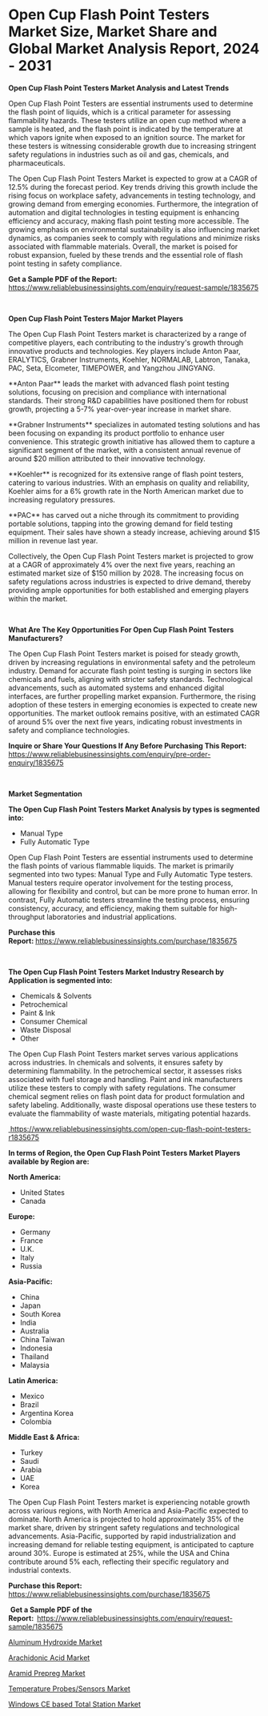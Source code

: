 <p><h1>Open Cup Flash Point Testers Market Size, Market Share and Global Market Analysis Report, 2024 - 2031</h1></p><p><strong>Open Cup Flash Point Testers Market Analysis and Latest Trends</strong></p>
<p><p>Open Cup Flash Point Testers are essential instruments used to determine the flash point of liquids, which is a critical parameter for assessing flammability hazards. These testers utilize an open cup method where a sample is heated, and the flash point is indicated by the temperature at which vapors ignite when exposed to an ignition source. The market for these testers is witnessing considerable growth due to increasing stringent safety regulations in industries such as oil and gas, chemicals, and pharmaceuticals.</p><p>The Open Cup Flash Point Testers Market is expected to grow at a CAGR of 12.5% during the forecast period. Key trends driving this growth include the rising focus on workplace safety, advancements in testing technology, and growing demand from emerging economies. Furthermore, the integration of automation and digital technologies in testing equipment is enhancing efficiency and accuracy, making flash point testing more accessible. The growing emphasis on environmental sustainability is also influencing market dynamics, as companies seek to comply with regulations and minimize risks associated with flammable materials. Overall, the market is poised for robust expansion, fueled by these trends and the essential role of flash point testing in safety compliance.</p></p>
<p><strong>Get a Sample PDF of the Report:&nbsp;</strong> <a href="https://www.reliablebusinessinsights.com/enquiry/request-sample/1835675?utm_campaign=1138&utm_medium=2&utm_source=Github&utm_content=ia&utm_term=16102024&utm_id=open-cup-flash-point-testers">https://www.reliablebusinessinsights.com/enquiry/request-sample/1835675</a></p>
<p>&nbsp;</p>
<p><strong>Open Cup Flash Point Testers Major Market Players</strong></p>
<p><p>The Open Cup Flash Point Testers market is characterized by a range of competitive players, each contributing to the industry's growth through innovative products and technologies. Key players include Anton Paar, ERALYTICS, Grabner Instruments, Koehler, NORMALAB, Labtron, Tanaka, PAC, Seta, Elcometer, TIMEPOWER, and Yangzhou JINGYANG.</p><p>**Anton Paar** leads the market with advanced flash point testing solutions, focusing on precision and compliance with international standards. Their strong R&D capabilities have positioned them for robust growth, projecting a 5-7% year-over-year increase in market share.</p><p>**Grabner Instruments** specializes in automated testing solutions and has been focusing on expanding its product portfolio to enhance user convenience. This strategic growth initiative has allowed them to capture a significant segment of the market, with a consistent annual revenue of around $20 million attributed to their innovative technology.</p><p>**Koehler** is recognized for its extensive range of flash point testers, catering to various industries. With an emphasis on quality and reliability, Koehler aims for a 6% growth rate in the North American market due to increasing regulatory pressures.</p><p>**PAC** has carved out a niche through its commitment to providing portable solutions, tapping into the growing demand for field testing equipment. Their sales have shown a steady increase, achieving around $15 million in revenue last year.</p><p>Collectively, the Open Cup Flash Point Testers market is projected to grow at a CAGR of approximately 4% over the next five years, reaching an estimated market size of $150 million by 2028. The increasing focus on safety regulations across industries is expected to drive demand, thereby providing ample opportunities for both established and emerging players within the market.</p></p>
<p>&nbsp;</p>
<p><strong>What Are The Key Opportunities For Open Cup Flash Point Testers Manufacturers?</strong></p>
<p><p>The Open Cup Flash Point Testers market is poised for steady growth, driven by increasing regulations in environmental safety and the petroleum industry. Demand for accurate flash point testing is surging in sectors like chemicals and fuels, aligning with stricter safety standards. Technological advancements, such as automated systems and enhanced digital interfaces, are further propelling market expansion. Furthermore, the rising adoption of these testers in emerging economies is expected to create new opportunities. The market outlook remains positive, with an estimated CAGR of around 5% over the next five years, indicating robust investments in safety and compliance technologies.</p></p>
<p><strong>Inquire or Share Your Questions If Any Before Purchasing This Report:</strong> <a href="https://www.reliablebusinessinsights.com/enquiry/pre-order-enquiry/1835675?utm_campaign=1138&utm_medium=2&utm_source=Github&utm_content=ia&utm_term=16102024&utm_id=open-cup-flash-point-testers">https://www.reliablebusinessinsights.com/enquiry/pre-order-enquiry/1835675</a></p>
<p>&nbsp;</p>
<p><strong>Market Segmentation</strong></p>
<p><strong>The Open Cup Flash Point Testers Market Analysis by types is segmented into:</strong></p>
<p><ul><li>Manual Type</li><li>Fully Automatic Type</li></ul></p>
<p><p>Open Cup Flash Point Testers are essential instruments used to determine the flash points of various flammable liquids. The market is primarily segmented into two types: Manual Type and Fully Automatic Type testers. Manual testers require operator involvement for the testing process, allowing for flexibility and control, but can be more prone to human error. In contrast, Fully Automatic testers streamline the testing process, ensuring consistency, accuracy, and efficiency, making them suitable for high-throughput laboratories and industrial applications.</p></p>
<p><strong>Purchase this Report:&nbsp;</strong><a href="https://www.reliablebusinessinsights.com/purchase/1835675?utm_campaign=1138&utm_medium=2&utm_source=Github&utm_content=ia&utm_term=16102024&utm_id=open-cup-flash-point-testers">https://www.reliablebusinessinsights.com/purchase/1835675</a></p>
<p>&nbsp;</p>
<p><strong>The Open Cup Flash Point Testers Market Industry Research by Application is segmented into:</strong></p>
<p><ul><li>Chemicals & Solvents</li><li>Petrochemical</li><li>Paint & Ink</li><li>Consumer Chemical</li><li>Waste Disposal</li><li>Other</li></ul></p>
<p><p>The Open Cup Flash Point Testers market serves various applications across industries. In chemicals and solvents, it ensures safety by determining flammability. In the petrochemical sector, it assesses risks associated with fuel storage and handling. Paint and ink manufacturers utilize these testers to comply with safety regulations. The consumer chemical segment relies on flash point data for product formulation and safety labeling. Additionally, waste disposal operations use these testers to evaluate the flammability of waste materials, mitigating potential hazards.</p></p>
<p><a href="https://www.reliablebusinessinsights.com/open-cup-flash-point-testers-r1835675?utm_campaign=1138&utm_medium=2&utm_source=Github&utm_content=ia&utm_term=16102024&utm_id=open-cup-flash-point-testers">&nbsp;https://www.reliablebusinessinsights.com/open-cup-flash-point-testers-r1835675</a></p>
<p><strong>In terms of Region, the Open Cup Flash Point Testers Market Players available by Region are:</strong></p>
<p>
    <p> <strong> North America: </strong>
        <ul>
            <li>United States</li>
            <li>Canada</li>
        </ul>
        </p> 
    <p> <strong> Europe: </strong>
        <ul>
            <li>Germany</li>
            <li>France</li>
            <li>U.K.</li>
            <li>Italy</li>
            <li>Russia</li>
        </ul>
        </p> 
    <p> <strong> Asia-Pacific: </strong>
        <ul>
            <li>China</li>
            <li>Japan</li>
            <li>South Korea</li>
            <li>India</li>
            <li>Australia</li>
            <li>China Taiwan</li>
            <li>Indonesia</li>
            <li>Thailand</li>
            <li>Malaysia</li>
        </ul>
        </p> 
    <p> <strong> Latin America: </strong>
        <ul>
            <li>Mexico</li>
            <li>Brazil</li>
            <li>Argentina Korea</li>
            <li>Colombia</li>
        </ul>
        </p> 
    <p> <strong> Middle East & Africa: </strong>
        <ul>
            <li>Turkey</li>
            <li>Saudi</li>
            <li>Arabia</li>
            <li>UAE</li>
            <li>Korea</li>
        </ul>
    </p>
    </p>
<p><p>The Open Cup Flash Point Testers market is experiencing notable growth across various regions, with North America and Asia-Pacific expected to dominate. North America is projected to hold approximately 35% of the market share, driven by stringent safety regulations and technological advancements. Asia-Pacific, supported by rapid industrialization and increasing demand for reliable testing equipment, is anticipated to capture around 30%. Europe is estimated at 25%, while the USA and China contribute around 5% each, reflecting their specific regulatory and industrial contexts.</p></p>
<p><strong>Purchase this Report: </strong><a href="https://www.reliablebusinessinsights.com/purchase/1835675?utm_campaign=1138&utm_medium=2&utm_source=Github&utm_content=ia&utm_term=16102024&utm_id=open-cup-flash-point-testers">https://www.reliablebusinessinsights.com/purchase/1835675</a></p>
<p>&nbsp;<strong>Get a Sample PDF of the Report:&nbsp;&nbsp;</strong><a href="https://www.reliablebusinessinsights.com/enquiry/request-sample/1835675?utm_campaign=1138&utm_medium=2&utm_source=Github&utm_content=ia&utm_term=16102024&utm_id=open-cup-flash-point-testers">https://www.reliablebusinessinsights.com/enquiry/request-sample/1835675</a></p>
<p><strong></strong></p>
<p><p><a href="https://www.linkedin.com/pulse/top-trends-transforming-aluminum-hydroxide-market-2024-2031-y8pjc?utm_campaign=1138&utm_medium=2&utm_source=Github&utm_content=ia&utm_term=16102024&utm_id=open-cup-flash-point-testers">Aluminum Hydroxide Market</a></p><p><a href="https://www.linkedin.com/pulse/arachidonic-acid-industry-sector-new-technologies-market-impact-uczec?utm_campaign=1138&utm_medium=2&utm_source=Github&utm_content=ia&utm_term=16102024&utm_id=open-cup-flash-point-testers">Arachidonic Acid Market</a></p><p><a href="https://www.linkedin.com/pulse/aramid-prepreg-market-dynamics-application-types-emerging-trends-7amdc?utm_campaign=1138&utm_medium=2&utm_source=Github&utm_content=ia&utm_term=16102024&utm_id=open-cup-flash-point-testers">Aramid Prepreg Market</a></p><p><a href="https://github.com/boringzqthorperec/Market-Research-Report-List-1/blob/main/temperature-probessensors-market.md?utm_campaign=1138&utm_medium=2&utm_source=Github&utm_content=ia&utm_term=16102024&utm_id=open-cup-flash-point-testers">Temperature Probes/Sensors Market</a></p><p><a href="https://github.com/mynearvphamillwd7/Market-Research-Report-List-1/blob/main/windows-ce-based-total-station-market.md?utm_campaign=1138&utm_medium=2&utm_source=Github&utm_content=ia&utm_term=16102024&utm_id=open-cup-flash-point-testers">Windows CE based Total Station Market</a></p></p>
